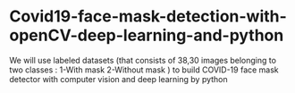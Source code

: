 # Covid19-face-mask-detection-with-openCV-deep-learning-and-python
We will use labeled datasets (that consists of 38,30 images belonging to two classes : 1-With mask 2-Without mask ) to build COVID-19 face mask detector with computer vision and deep learning by python

